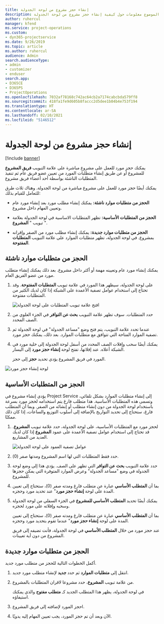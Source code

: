 ```yaml
---
title: إنشاء حجز مشروع من لوحة الجدولة
description: يقدم هذا الموضوع معلومات حول كيفية إنشاء حجز مشروع من لوحة الجدولة.
author: ruhercul
manager: kfend
ms.service: project-operations
ms.custom:
- dyn365-projectservice
ms.date: 9/26/2019
ms.topic: article
ms.author: ruhercul
audience: Admin
search.audienceType:
- admin
- customizer
- enduser
search.app:
- D365CE
- D365PS
- ProjectOperations
ms.openlocfilehash: 7032af78168c742ac64cb2a7174cabcbda579ff8
ms.sourcegitcommit: 418fa1fe9d605b8faccc2d5dee1b04b4e753f194
ms.translationtype: HT
ms.contentlocale: ar-SA
ms.lasthandoff: 02/10/2021
ms.locfileid: "5146512"
---
```

# <a name="create-a-project-booking-from-the-schedule-board"></a>إنشاء حجز مشروع من لوحة الجدولة

[!include [banner](../includes/psa-now-project-operations.md)]

يمكنك حجز مورد للعمل على مشروع مباشرة على علامة التبويب **فريق المشروع** للمشروع أو عن طريق إنشاء متطلبات المورد من تعيين عضو فريق عام ثم تنفيذ المتطلبات الناشئة بواسطة أحد أعضاء فريق مشروع.

يمكنك أيضًا حجز مورد للعمل على مشروع مباشرة من لوحة الجدولة. وهناك ثلاث طرق للتعامل للقيام بذلك:

- **‏‫الحجز من متطلبات موارد ناشئة‬:** يمكنك إنشاء مطلب مورد بعد إنشاء مورد عام وتعيين المهام داخل مشروع.

- **الحجز من المتطلبات الأساسية‬:** تظهر المتطلبات الاساسية في لوحة الجدولة بعلامة تبويب " **المشروع** ". 

- **‏‫الحجز من متطلبات موارد جديدة‬:** يمكنك إنشاء مطلب مورد من الصفر وإقرانه بمشروع. في لوحة الجدولة، تظهر متطلبات الموارد على علامة التبويب **المتطلبات المفتوحة‬**.

## <a name="book-from-a-generated-resource-requirement"></a>الحجز من متطلبات موارد ناشئة

يمكنك إنشاء مورد عام وتعيينه مهمة أو أكثر داخل مشروع. بعد ذلك يمكنك إنشاء متطلب مورد من عضو الفريق العام. 

1.  على لوحة الجدولة، سيظهر هذا المورد في علامة تبويب **المتطلبات المفتوحة**. وقد تحتاج إلى استخدام عوامل تصفية الأعمدة على الشبكة إذا كان لديك الكثير من المتطلبات مفتوحة. 

    ![افتح علامة تبويب المتطلبات على لوحة الجدولة](media/FAQ-Project-Booking-Schedule-Board-1.png "لقطة شاشة لجدول الحجوزات والتعيينات")

2. حدد المتطلبات. سوف تظهر علامة التبويب **بحث عن التوافر‬** في الجزء العلوي من الصف المحدد.
 
3. عندما تحدد علامة التبويب، يتم فتح وضع "مساعد الجدولة" في لوحة الجدولة ثم تصفية الموارد المتاحة التي تتوافق مع متطلبات الموارد. بعد ذلك، يمكنك حجز مورد.

4. يمكنك أيضًا سحب وإفلات الصف المحدد من أسفل لوحة الجدولة إلى خلية مورد في الشبكة أعلاه. عند إفلاتها، تفتح لوحة **إنشاء حجز مورد** إلى اليسار.

    يؤدي تحديد **حجز** إلى حجز‏‎ المورد في فريق المشروع.

![لوحة إنشاء حجز مورد](media/FAQ-Project-Booking-Schedule-Board-6.png "")
 

## <a name="book-from-the-primary-requirement"></a>الحجز من المتطلبات الأساسية

يؤدي إنشاء مشروع في Project Service إلى إنشاء متطلبات الموارد بشكل تلقائي، وتسمى هذه المتطلبات الأساسية. هذا متطلب فارغ يتم استخدامه لحجز مورد بسرعة باستخدام لوحة الجدولة من دون إنشاء متطلب أو إنشائه من الصفر. وبما أن المتطلب فارغ، ستحتاج إلى تحديد التواريخ بالإضافة إلى أسلوب التوزيع والساعات، إذا كان ذلك ممكنًا. 

1. لحجز مورد مع المتطلبات الأساسية، على لوحة الجدولة، حدد علامة تبويب **المشروع**. قد تحتاج إلى استخدام عوامل تصفية الأعمدة على عمود **المشروع** إذا كان لديك العديد من المشاريع.

   ![عوامل تصفية العمود على لوحة الجدولة](media/FAQ-Project-Booking-Schedule-Board-2.png "لقطة شاشة لجدول الحجوزات والتعيينات")

2. حدد فقط المتطلبات التي لها اسم المشروع ومدتها صفر (0).

3. حدد علامة التبويب **بحث عن التوافر‬** التي تظهر على الصف. يؤدي هذا إلى وضع لوحة الجدولة في وضع "مساعد الجدولة" وعرض الموارد المتوفرة التي يمكن حجزها للمشروع.

4. بما أن **المتطلب الأساسي** عبارة عن متطلب فارغ ومدته صفر (0)، ستحتاج إلى تعيين المدة على لوحة **إنشاء حجز مورد**" عند تحديد مورد وحجزه.

5. يمكنك أيضًا تحديد **المتطلب الأساسي للمشروع** في الجزء السفلي من لوحة الجدولة وسحبه وإفلاته على مورد لحجزه.
 
    بما أن **المتطلب الأساسي** عبارة عن متطلب فارغ ومدته صفر (0)، ستحتاج إلى تعيين المدة على لوحة **إنشاء حجز مورد**" عندما تقوم بتحديد مورد وحجزه.
 
    عند حجز مورد من خلال **المتطلب الأساسي** في لوحة الجدولة، فأنت تضيفه إلى فريق المشروع من دون أية تعيينات.
 
## <a name="book-from-a-new-resource-requirement"></a>الحجز من متطلبات موارد جديدة
أكمل الخطوات التالية للحجز من متطلب مورد جديد. 

1. انتقل إلى **متطلبات الموارد** ثم حدد **جديد** لإنشاء متطلب مورد جديد.

2. من علامة تبويب **المشروع**، حدد مشروعا لاقران المتطلبات بالمشروع.
 
    في لوحة الجدولة، يظهر هذا المتطلب الجديد كـ **متطلب مفتوح** والذي يمكنك استيفاؤه.

3. احجز المورد لإضافته إلى فريق المشروع.

4. الآن وبعد أن تم حجز المورد، يجب تعيين المهام إليه يدويًا.

